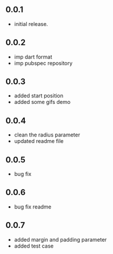 ## 0.0.1

* initial release.

## 0.0.2

* imp dart format
* imp pubspec repository


## 0.0.3

* added start position
* added some gifs demo

## 0.0.4
* clean the radius parameter
* updated readme file

## 0.0.5
* bug fix

## 0.0.6
* bug fix readme

## 0.0.7
* added margin and padding parameter
* added test case

